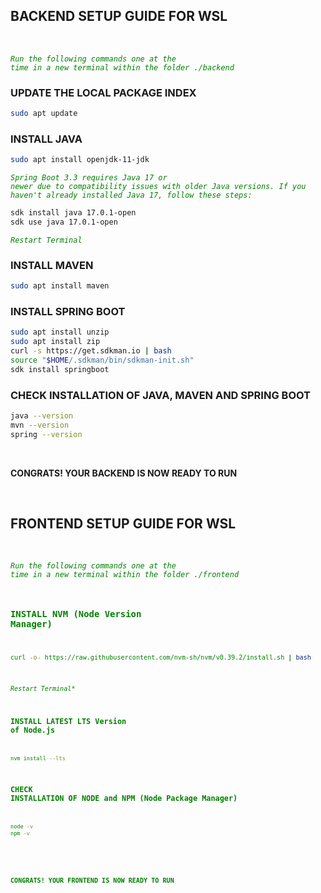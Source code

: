 ## BACKEND SETUP GUIDE FOR WSL

</br>

<code style="color: green">*Run the following commands one at the time in a new terminal within the folder ./backend*</code>

### UPDATE THE LOCAL PACKAGE INDEX

```sh
sudo apt update
```

### INSTALL JAVA

```sh
sudo apt install openjdk-11-jdk
```

<code style="color: green">*Spring Boot 3.3 requires Java 17 or newer due to compatibility issues with older Java versions. If you haven't already installed Java 17, follow these steps:*</code>

```sh
sdk install java 17.0.1-open
sdk use java 17.0.1-open
```

<code style="color: green">*Restart Terminal*</code>

### INSTALL MAVEN

```sh
sudo apt install maven
```

### INSTALL SPRING BOOT

```sh
sudo apt install unzip
sudo apt install zip
curl -s https://get.sdkman.io | bash
source "$HOME/.sdkman/bin/sdkman-init.sh"
sdk install springboot
```

### CHECK INSTALLATION OF JAVA, MAVEN AND SPRING BOOT

```sh
java --version
mvn --version
spring --version
```

</br>

**CONGRATS! YOUR BACKEND IS NOW READY TO RUN**

</br>

## FRONTEND SETUP GUIDE FOR WSL

</br>

<code style="color: green">*Run the following commands one at the time in a new terminal within the folder ./frontend*</span>

### INSTALL NVM (Node Version Manager)

```sh
curl -o- https://raw.githubusercontent.com/nvm-sh/nvm/v0.39.2/install.sh | bash
```

<code style="color: green">*Restart Terminal**</span>

### INSTALL LATEST LTS Version of Node.js

```sh
nvm install --lts
```

### CHECK INSTALLATION OF NODE and NPM (Node Package Manager)

```sh
node -v
npm -v
```

</br>

**CONGRATS! YOUR FRONTEND IS NOW READY TO RUN**